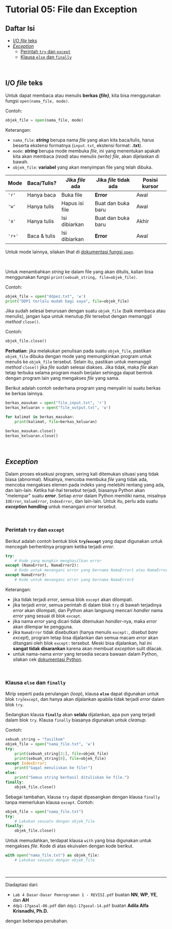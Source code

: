 # Tutorial 05: File dan Exception

## Daftar Isi

- [I/O *file* teks](#io-file-teks)
- [*Exception*](#exception)
  - [Perintah `try` dan `except`](#perintah-try-dan-except)
  - [Klausa `else` dan `finally`](#klausa-else-dan-finally)

<br>

## I/O *file* teks

Untuk dapat membaca atau menulis **berkas *(file)***, kita bisa menggunakan
fungsi `open(nama_file, mode)`.

Contoh:

```python
objek_file = open(nama_file, mode)
```

Keterangan:

- `nama_file`: ***string*** berupa nama *file* yang akan kita baca/tulis, harus
  beserta ekstensi formatnya (`input.txt`, ekstensi format: **.txt**).
- `mode`: ***string*** berupa mode membuka *file*, ini yang menentukan apakah
  kita akan membaca *(read)* atau menulis *(write)* *file*, akan dijelaskan di
  bawah.
- `objek_file`: **variabel** yang akan menyimpan file yang telah dibuka.

| Mode   | Baca/Tulis?  | Jika *file* ada | Jika *file* tidak ada | Posisi kursor |
| ------ | ------------ | --------------- | --------------------- | ------------- |
| `'r'`  | Hanya baca   | Buka file       | **Error**             | Awal          |
| `'w'`  | Hanya tulis  | Hapus isi file  | Buat dan buka baru    | Awal          |
| `'a'`  | Hanya tulis  | Isi dibiarkan   | Buat dan buka baru    | Akhir         |
| `'r+'` | Baca & tulis | Isi dibiarkan   | **Error**             | Awal          |

Untuk mode lainnya, silakan lihat di [dokumentasi fungsi `open`][open docs].

<br>

Untuk menambahkan *string* ke dalam file yang akan ditulis, kalian bisa
menggunakan fungsi `print(sebuah_string, file=objek_file)`.

Contoh:

```python
objek_file = open("ddpez.txt", 'w')
print("DDP1 terlalu mudah bagi saya", file=objek_file)
```

Jika sudah selesai berurusan dengan suatu `objek_file` (baik membaca atau
menulis), jangan lupa untuk menutup *file* tersebut dengan memanggil *method*
`close()`.

Contoh:

```python
objek_file.close()
```

**Perhatian**: jika melakukan penulisan pada suatu `objek_file`, pastikan
`objek_file` dibuka dengan mode yang memungkinkan program untuk menulis ke
`objek_file` tersebut. Selain itu, pastikan untuk memanggil *method* `close()`
jika *file* sudah selesai diakses. Jika tidak, maka *file* akan tetap terbuka
selama program masih berjalan sehingga dapat bentrok dengan program lain yang
mengakses *file* yang sama.

Berikut adalah contoh sederhana program yang menyalin isi suatu berkas ke
berkas lainnya.

```python
berkas_masukan = open("file_input.txt", 'r')
berkas_keluaran = open("file_output.txt", 'w')

for kalimat in berkas_masukan:
    print(kalimat, file=berkas_keluaran)

berkas_masukan.close()
berkas_keluaran.close()
```

<br>

## *Exception*

Dalam proses eksekusi program, sering kali ditemukan situasi yang tidak biasa
(abnormal). Misalnya, mencoba membuka *file* yang tidak ada, mencoba mengakses
elemen pada indeks yang melebihi rentang yang ada, dan lain-lain. Ketika
hal-hal tersebut terjadi, biasanya Python akan "melempar" suatu ***error***.
Setiap *error* dalam Python memiliki nama, misalnya `IOError`, `ValueError`,
`IndexError`, dan lain-lain. Untuk itu, perlu ada suatu
***exception handling*** untuk menangani *error* tersebut.

<br>

### Perintah `try` dan `except`

Berikut adalah contoh bentuk blok **`try`/`except`** yang dapat digunakan untuk
mencegah berhentinya program ketika terjadi *error*.

```python
try:
    # Kode yang mungkin menghasilkan error
except (NamaError1, NamaError2):
    # Kode untuk menangani error yang bernama NamaError1 atau NamaError2
except NamaError3:
    # Kode untuk menangani error yang bernama NamaError3
```

Keterangan:

- jika tidak terjadi *error*, semua blok `except` akan dilompati.
- jika terjadi *error*, semua perintah di dalam blok `try` di bawah terjadinya
  *error* akan dilompati, dan Python akan langsung mencari *handler* nama
  *error* yang sesuai di blok `except`.
- jika nama *error* yang dicari tidak ditemukan *handler*-nya, maka *error*
  akan dilempar ke pengguna.
- jika `NamaError` tidak disebutkan (hanya menulis `except:`, disebut
  *bare except*), program tetap bisa dijalankan dan semua macam *error* akan
  ditangani oleh blok `except:` tersebut. Meski bisa dijalankan, hal ini
  **sangat tidak disarankan** karena akan membuat *exception* sulit dilacak.
- untuk nama-nama *error* yang tersedia secara bawaan dalam Python, silakan
  cek [dokumentasi Python][exception docs].

<br>

### Klausa `else` dan `finally`

Mirip seperti pada perulangan (*loop*), klausa **`else`** dapat digunakan untuk
blok `try`/`except`, dan hanya akan dijalankan apabila tidak terjadi *error*
dalam blok `try`.

Sedangkan klausa **`finally`** akan **selalu** dijalankan, apa pun yang terjadi
dalam blok `try`. Klausa `finally` biasanya digunakan untuk *cleanup*.

Contoh:

```python
sebuah_string = "fasilkom"
objek_file = open("nama_file.txt", 'w')
try:
    print(sebuah_string[3:], file=objek_file)
    print(sebuah_string[8], file=objek_file)
except IndexError:
    print("Gagal menuliskan ke file!")
else:
    print("Semua string berhasil dituliskan ke file.")
finally:
    objek_file.close()
```

Sebagai tambahan, klausa `try` dapat dipasangkan dengan klausa `finally`
tanpa memerlukan klausa `except`. Contoh:

```python
objek_file = open("nama_file.txt")
try:
    # Lakukan sesuatu dengan objek_file
finally:
    objek_file.close()
```

Untuk memudahkan, terdapat klausa `with` yang bisa digunakan untuk mengakses
*file*. Kode di atas ekuivalen dengan kode berikut.

```python
with open("nama_file.txt") as objek_file:
    # Lakukan sesuatu dengan objek_file
```

<br>

---

Diadaptasi dari:

- `Lab 4 Dasar-Dasar Pemrograman 1 - REVISI.pdf`
  buatan **NN**, **WP**, **YE**, dan **AH**
- `ddp1-17gasal-06.pdf` dan `ddp1-17gasal-14.pdf`
  buatan **Adila Alfa Krisnadhi, Ph.D.**

dengan beberapa perubahan.

[open docs]: https://docs.python.org/3/library/functions.html#open

[exception docs]: https://docs.python.org/3/library/exceptions.html
